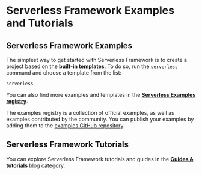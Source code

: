 <!--
title: Serverless Framework Examples and Tutorials
layout: Doc
-->

# Serverless Framework Examples and Tutorials

## Serverless Framework Examples

The simplest way to get started with Serverless Framework is to create a project based on the **built-in templates**. To do so, run the `serverless` command and choose a template from the list:

```shell
serverless
```

You can also find more examples and templates in the [**Serverless Examples registry**](https://www.serverless.com/examples).

The examples registry is a collection of official examples, as well as examples contributed by the community. You can publish your examples by adding them to the [examples GitHub repository](https://github.com/serverless/examples).

## Serverless Framework Tutorials

You can explore Serverless Framework tutorials and guides in the [**Guides & tutorials** blog category](https://www.serverless.com/category/guides-and-tutorials).
